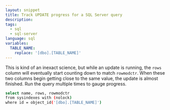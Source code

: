 ```yaml
---
layout: snippet
title: Track UPDATE progress for a SQL Server query
description: 
tags:
  - sql
  - sql-server
language: sql
variables:
  TABLE_NAME:
    replace: '[dbo].[TABLE_NAME]'
---
```


This is kind of an inexact science, but while an update is running, the
`rows` column will eventually start counting down to match `rowmodctr`.
When these two columns begin getting close to the same value, the update
is almost finished. Run the query multiple times to gauge progress.

```bash
select name, rows, rowmodctr
from sysindexes with (nolock)
where id = object_id('[dbo].[TABLE_NAME]')
```